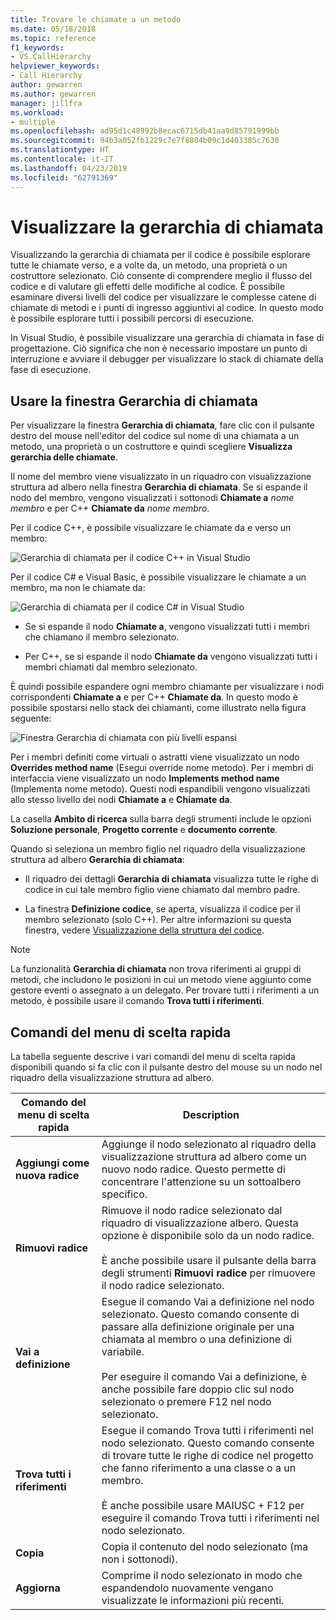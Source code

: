 ```yaml
---
title: Trovare le chiamate a un metodo
ms.date: 05/18/2018
ms.topic: reference
f1_keywords:
- VS.CallHierarchy
helpviewer_keywords:
- Call Hierarchy
author: gewarren
ms.author: gewarren
manager: jillfra
ms.workload:
- multiple
ms.openlocfilehash: ad95d1c48992b8ecac6715db41aa9d85791999bb
ms.sourcegitcommit: 94b3a052fb1229c7e7f8804b09c1d403385c7630
ms.translationtype: HT
ms.contentlocale: it-IT
ms.lasthandoff: 04/23/2019
ms.locfileid: "62791369"
---
```

# <a name="view-call-hierarchy"></a>Visualizzare la gerarchia di chiamata

Visualizzando la gerarchia di chiamata per il codice è possibile esplorare tutte le chiamate verso, e a volte da, un metodo, una proprietà o un costruttore selezionato. Ciò consente di comprendere meglio il flusso del codice e di valutare gli effetti delle modifiche al codice. È possibile esaminare diversi livelli del codice per visualizzare le complesse catene di chiamate di metodi e i punti di ingresso aggiuntivi al codice. In questo modo è possibile esplorare tutti i possibili percorsi di esecuzione.

In Visual Studio, è possibile visualizzare una gerarchia di chiamata in fase di progettazione. Ciò significa che non è necessario impostare un punto di interruzione e avviare il debugger per visualizzare lo stack di chiamate della fase di esecuzione.

## <a name="use-the-call-hierarchy-window"></a>Usare la finestra Gerarchia di chiamata

Per visualizzare la finestra **Gerarchia di chiamata**, fare clic con il pulsante destro del mouse nell'editor del codice sul nome di una chiamata a un metodo, una proprietà o un costruttore e quindi scegliere **Visualizza gerarchia delle chiamate**.

Il nome del membro viene visualizzato in un riquadro con visualizzazione struttura ad albero nella finestra **Gerarchia di chiamata**. Se si espande il nodo del membro, vengono visualizzati i sottonodi **Chiamate a** *nome membro* e per C++ **Chiamate da** *nome membro*.

Per il codice C++, è possibile visualizzare le chiamate da e verso un membro:

![Gerarchia di chiamata per il codice C++ in Visual Studio](media/call-hierarchy-cpp.png)

Per il codice C# e Visual Basic, è possibile visualizzare le chiamate a un membro, ma non le chiamate da:

![Gerarchia di chiamata per il codice C# in Visual Studio](media/call-hierarchy-csharp.png)

- Se si espande il nodo **Chiamate a**, vengono visualizzati tutti i membri che chiamano il membro selezionato.

- Per C++, se si espande il nodo **Chiamate da** vengono visualizzati tutti i membri chiamati dal membro selezionato.

È quindi possibile espandere ogni membro chiamante per visualizzare i nodi corrispondenti **Chiamate a** e per C++ **Chiamate da**. In questo modo è possibile spostarsi nello stack dei chiamanti, come illustrato nella figura seguente:

![Finestra Gerarchia di chiamata con più livelli espansi](media/call-hierarchy-csharp-expanded.png)

Per i membri definiti come virtuali o astratti viene visualizzato un nodo **Overrides method name** (Esegui override nome metodo). Per i membri di interfaccia viene visualizzato un nodo **Implements method name** (Implementa nome metodo). Questi nodi espandibili vengono visualizzati allo stesso livello dei nodi **Chiamate a** e **Chiamate da**.

La casella **Ambito di ricerca** sulla barra degli strumenti include le opzioni **Soluzione personale**, **Progetto corrente** e **documento corrente**.

Quando si seleziona un membro figlio nel riquadro della visualizzazione struttura ad albero **Gerarchia di chiamata**:

- Il riquadro dei dettagli **Gerarchia di chiamata** visualizza tutte le righe di codice in cui tale membro figlio viene chiamato dal membro padre.

- La finestra **Definizione codice**, se aperta, visualizza il codice per il membro selezionato (solo C++). Per altre informazioni su questa finestra, vedere [Visualizzazione della struttura del codice](../../ide/viewing-the-structure-of-code.md).

> [!NOTE]
> La funzionalità **Gerarchia di chiamata** non trova riferimenti ai gruppi di metodi, che includono le posizioni in cui un metodo viene aggiunto come gestore eventi o assegnato a un delegato. Per trovare tutti i riferimenti a un metodo, è possibile usare il comando **Trova tutti i riferimenti**.

## <a name="shortcut-menu-items"></a>Comandi del menu di scelta rapida

La tabella seguente descrive i vari comandi del menu di scelta rapida disponibili quando si fa clic con il pulsante destro del mouse su un nodo nel riquadro della visualizzazione struttura ad albero.

|Comando del menu di scelta rapida|Description|
| - |-----------------|
|**Aggiungi come nuova radice**|Aggiunge il nodo selezionato al riquadro della visualizzazione struttura ad albero come un nuovo nodo radice. Questo permette di concentrare l'attenzione su un sottoalbero specifico.|
|**Rimuovi radice**|Rimuove il nodo radice selezionato dal riquadro di visualizzazione albero. Questa opzione è disponibile solo da un nodo radice.<br /><br /> È anche possibile usare il pulsante della barra degli strumenti **Rimuovi radice** per rimuovere il nodo radice selezionato.|
|**Vai a definizione**|Esegue il comando Vai a definizione nel nodo selezionato. Questo comando consente di passare alla definizione originale per una chiamata al membro o una definizione di variabile.<br /><br /> Per eseguire il comando Vai a definizione, è anche possibile fare doppio clic sul nodo selezionato o premere F12 nel nodo selezionato.|
|**Trova tutti i riferimenti**|Esegue il comando Trova tutti i riferimenti nel nodo selezionato. Questo comando consente di trovare tutte le righe di codice nel progetto che fanno riferimento a una classe o a un membro.<br /><br /> È anche possibile usare MAIUSC + F12 per eseguire il comando Trova tutti i riferimenti nel nodo selezionato.|
|**Copia**|Copia il contenuto del nodo selezionato (ma non i sottonodi).|
|**Aggiorna**|Comprime il nodo selezionato in modo che espandendolo nuovamente vengano visualizzate le informazioni più recenti.|